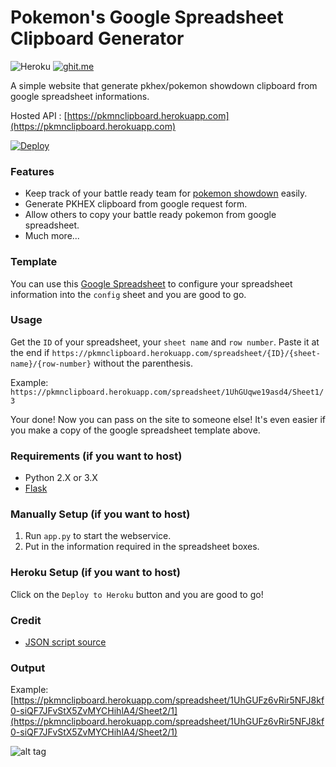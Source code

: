 # Pokemon's Google Spreadsheet Clipboard Generator

![Heroku](http://heroku-badge.herokuapp.com/?app=pkmnclipboard&style=flat&svg=1) 
[![ghit.me](https://ghit.me/badge.svg?repo=N3evin/pkmn-clipboard-spreadsheet)](https://ghit.me/repo/N3evin/pkmn-clipboard-spreadsheet)


A simple website that generate pkhex/pokemon showdown clipboard from google spreadsheet informations.

Hosted API : [https://pkmnclipboard.herokuapp.com](https://pkmnclipboard.herokuapp.com) 

[![Deploy](https://www.herokucdn.com/deploy/button.svg)](https://heroku.com/deploy)

### Features
- Keep track of your battle ready team for [pokemon showdown](http://pokemonshowdown.com/) easily.
- Generate PKHEX clipboard from google request form.
- Allow others to copy your battle ready pokemon from google spreadsheet.
- Much more...


### Template
You can use this [Google Spreadsheet](https://docs.google.com/spreadsheets/d/1UhGUFz6vRir5NFJ8kf0-siQF7JFvStX5ZvMYCHihlA4/edit?usp=sharing) to configure your spreadsheet information into the `config` sheet and you are good to go.


### Usage
Get the `ID` of your spreadsheet, your `sheet name` and `row number`. Paste it at the end if `https://pkmnclipboard.herokuapp.com/spreadsheet/{ID}/{sheet-name}/{row-number}` without the parenthesis.

Example: `https://pkmnclipboard.herokuapp.com/spreadsheet/1UhGUqwe19asd4/Sheet1/3`

Your done! Now you can pass on the site to someone else! It's even easier if you make a copy of the google spreadsheet template above.

### Requirements (if you want to host)
- Python 2.X or 3.X
- [Flask](http://flask.pocoo.org/)

### Manually Setup (if you want to host)
1. Run `app.py` to start the webservice.
2. Put in the information required in the spreadsheet boxes.

### Heroku Setup (if you want to host)
Click on the `Deploy to Heroku` button and you are good to go!

### Credit
- [JSON script source](https://script.google.com/d/143u0RLuppsmYJ0B3wzo6i0jZYSfIFV2NLJMHPM-Sqczpr9bLwdffc-Wx/edit?usp=sharing)

### Output
Example: [https://pkmnclipboard.herokuapp.com/spreadsheet/1UhGUFz6vRir5NFJ8kf0-siQF7JFvStX5ZvMYCHihlA4/Sheet2/1](https://pkmnclipboard.herokuapp.com/spreadsheet/1UhGUFz6vRir5NFJ8kf0-siQF7JFvStX5ZvMYCHihlA4/Sheet2/1)

![alt tag](https://raw.githubusercontent.com/N3evin/pkhex-spreadsheet/master/output.PNG)